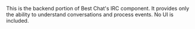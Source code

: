 ﻿This
is
the
backend
portion
of
Best
Chat's
IRC
component.
It
provides
only
the
ability
to
understand
conversations
and
process
events.
No
UI
is
included.